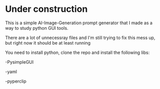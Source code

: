 # Under construction

This is a simple AI-Image-Generation prompt generator that I made as a way to study python GUI tools.

There are a lot of unnecessray files and I'm still trying to fix this mess up, but right now it should be at least running

You need to install python, clone the repo and install the following libs:

-PysimpleGUI

-yaml

-pyperclip
